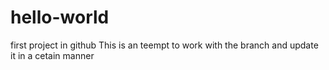 # hello-world
first project in github
This is an teempt to work with the branch and update it in a cetain manner
